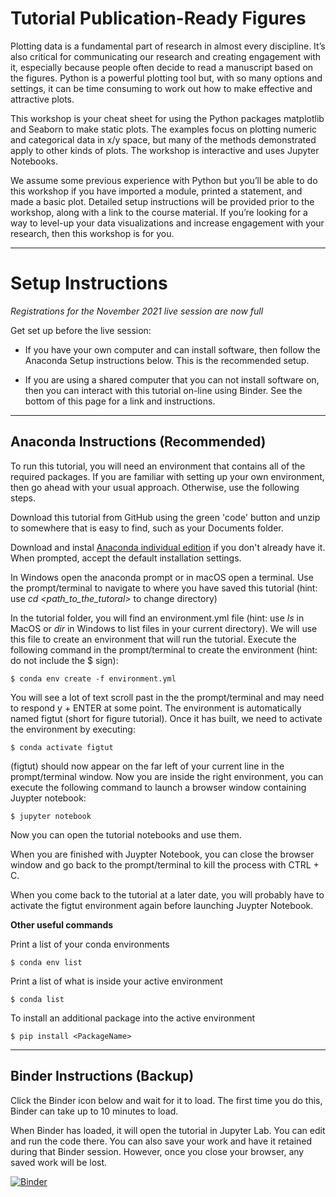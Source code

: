 # Tutorial Publication-Ready Figures

Plotting data is a fundamental part of research in almost every discipline. It’s also critical for communicating our research and creating engagement with it, especially because people often decide to read a manuscript based on the figures. Python is a powerful plotting tool but, with so many options and settings, it can be time consuming to work out how to make effective and attractive plots. 

This workshop is your cheat sheet for using the Python packages matplotlib and Seaborn to make static plots. The examples focus on plotting numeric and categorical data in x/y space, but many of the methods demonstrated apply to other kinds of plots. The workshop is interactive and uses Jupyter Notebooks. 

We assume some previous experience with Python but you’ll be able to do this workshop if you have imported a module, printed a statement, and made a basic plot. Detailed setup instructions will be provided prior to the workshop, along with a link to the course material. If you’re looking for a way to level-up your data visualizations and increase engagement with your research, then this workshop is for you.

***
# Setup Instructions

*Registrations for the November 2021 live session are now full*

Get set up before the live session:

- If you have your own computer and can install software, then follow the Anaconda Setup instructions below. This is the recommended setup.

- If you are using a shared computer that you can not install software on, then you can interact with this tutorial on-line using Binder. See the bottom of this page for a link and instructions. 

***
## Anaconda Instructions (Recommended)
 
To run this tutorial, you will need an environment that contains all of the required packages. If you are familiar with setting up your own environment, then go ahead with your usual approach. Otherwise, use the following steps.

Download this tutorial from GitHub using the green 'code' button and unzip to somewhere that is easy to find, such as your Documents folder.
 
Download and instal [Anaconda individual edition](https://www.anaconda.com/products/individual) if you don't already have it. When prompted, accept the default installation settings.

In Windows open the anaconda prompt or in macOS open a terminal. Use the prompt/terminal to navigate to where you have saved this tutorial (hint: use _cd \<path_to_the_tutoral\>_ to change directory)
 
In the tutorial folder, you will find an environment.yml file (hint: use _ls_ in MacOS or _dir_ in Windows to list files in your current directory). We will use this file to create an environment that will run the tutorial. Execute the following command in the prompt/terminal to create the environment (hint: do not include the $ sign):
 
    $ conda env create -f environment.yml
 
You will see a lot of text scroll past in the the prompt/terminal and may need to respond y + ENTER at some point. The environment is automatically named figtut (short for figure tutorial). Once it has built, we need to activate the environment by executing:
 
    $ conda activate figtut
 
\(figtut\) should now appear on the far left of your current line in the prompt/terminal window. Now you are inside the right environment, you can execute the following command to launch a browser window containing Juypter notebook:
 
    $ jupyter notebook
 
Now you can open the tutorial notebooks and use them. 

When you are finished with Juypter Notebook, you can close the browser window and go back to the prompt/terminal to kill the process with CTRL + C.
 
When you come back to the tutorial at a later date, you will probably have to activate the figtut environment again before launching Juypter Notebook.
 
**Other useful commands**
 
Print a list of your conda environments
  
    $ conda env list
 
Print a list of what is inside your active environment
  
    $ conda list

To install an additional package into the active environment

    $ pip install <PackageName>

***
## Binder Instructions (Backup)

 Click the Binder icon below and wait for it to load. The first time you do this, Binder can take up to 10 minutes to load. 
 
 When Binder has loaded, it will open the tutorial in Jupyter Lab. You can edit and run the code there. You can also save your work and have it retained during that Binder session. However, once you close your browser, any saved work will be lost. 


[![Binder](https://mybinder.org/badge_logo.svg)](https://mybinder.org/v2/gh/ICWallis/tutorial-publication-ready-figures/main)
 
